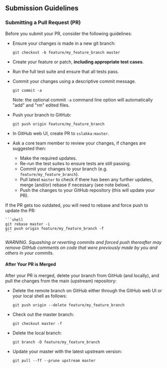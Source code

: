 ## Submission Guidelines ##

### Submitting a Pull Request (PR) ###

Before you submit your PR, consider the following guidelines:

* Ensure your changes is made in a new git branch:

     ```shell
     git checkout -b feature/my_feature_branch master
     ```

* Create your feature or patch, **including appropriate test cases**.

* Run the full test suite and ensure that all tests pass.
  
* Commit your changes using a descriptive commit message.

     ```shell
     git commit -a
     ```
  Note: the optional commit `-a` command line option will automatically "add" and "rm" edited files.

* Push your branch to GitHub:

    ```shell
    git push origin feature/my_feature_branch
    ```

* In GitHub web UI, create PR to `sslakka:master`.

* Ask a core team member to review your changes, if changes are suggested then:
  * Make the required updates.
  * Re-run the test suites to ensure tests are still passing.
  * Commit your changes to your branch (e.g. `feature/my_feature_branch`).
  * Pull latest `master` to check if there has been any further updates, merge (and/or)
    rebase if necessary (see note below).
  * Push the changes to your GitHub repository (this will update your PR).

If the PR gets too outdated, you will need to rebase and force push to update the PR:

    ```shell
    git rebase master -i
    git push origin feature/my_feature_branch -f
    ```

*WARNING. Squashing or reverting commits and forced push thereafter may remove GitHub comments
on code that were previously made by you and others in your commits.*

#### After Your PR is Merged ###

After your PR is merged, delete your branch from GitHub (and locally), and pull the changes
from the main (upstream) repository:

* Delete the remote branch on GitHub either through the GitHub web UI or your local shell as follows:

    ```shell
    git push origin --delete feature/my_feature_branch
    ```

* Check out the master branch:

    ```shell
    git checkout master -f
    ```

* Delete the local branch:

    ```shell
    git branch -D feature/my_feature_branch
    ```

* Update your master with the latest upstream version:

    ```shell
    git pull --ff --prune upstream master
    ```
